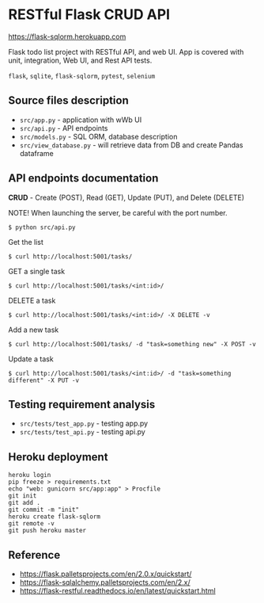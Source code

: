 # RESTful Flask CRUD API 

https://flask-sqlorm.herokuapp.com

Flask todo list project with RESTful API, and web UI. App is covered with unit, integration, Web UI, and Rest API tests.

`flask`, `sqlite`, `flask-sqlorm`, `pytest`, `selenium`

## Source files description
- `src/app.py` - application with wWb UI  
- `src/api.py` - API endpoints
- `src/models.py` - SQL ORM, database description
- `src/view_database.py` - will retrieve data from DB and create Pandas dataframe 

## API endpoints documentation
**CRUD** -  Create (POST), Read (GET), Update (PUT), and Delete (DELETE)

NOTE! When launching the server, be careful with the port number.

`$ python src/api.py` 

Get the list

`$ curl http://localhost:5001/tasks/`

GET a single task

`$ curl http://localhost:5001/tasks/<int:id>/`

DELETE a task

`$ curl http://localhost:5001/tasks/<int:id>/ -X DELETE -v`

Add a new task

`$ curl http://localhost:5001/tasks/ -d "task=something new" -X POST -v`

Update a task

`$ curl http://localhost:5001/tasks/<int:id>/ -d "task=something different" -X PUT -v`


## Testing requirement analysis
- `src/tests/test_app.py` - testing app.py
- `src/tests/test_api.py` - testing api.py


## Heroku deployment
```shell
heroku login
pip freeze > requirements.txt
echo "web: gunicorn src/app:app" > Procfile
git init
git add .
git commit -m "init"
heroku create flask-sqlorm
git remote -v 
git push heroku master
```

## Reference
- https://flask.palletsprojects.com/en/2.0.x/quickstart/
- https://flask-sqlalchemy.palletsprojects.com/en/2.x/
- https://flask-restful.readthedocs.io/en/latest/quickstart.html